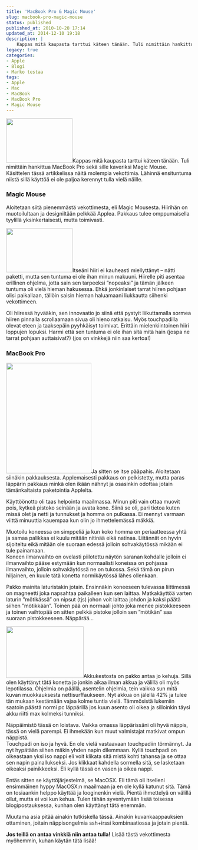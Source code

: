 ```yaml
---
title: 'MacBook Pro & Magic Mouse'
slug: macbook-pro-magic-mouse
status: published
published_at: 2010-10-28 17:14
updated_at: 2014-12-10 19:18
description: |
    Kappas mitä kaupasta tarttui käteen tänään. Tuli nimittäin hankittua MacBook Pro sekä sille kaveriksi Magic Mouse. Käsittelen tässä artikkelissa näitä molempia vekottimia. Lähinnä ensituntuma niistä sillä käyttöä ei ole paljoa kerennyt tulla vielä näille.
legacy: true
categories:
- Apple
- Blogi
- Marko testaa
tags:
- Apple
- Mac
- MacBook
- MacBook Pro
- Magic Mouse
---
```


<p><a href="https://cdn.markokaartinen.net/uploads/2010/10/IMG_2551.jpg"><img loading="lazy" decoding="async" class="alignright size-medium wp-image-1369" title="MacBook &amp; Magic Mouse" src="https://cdn.markokaartinen.net/uploads/2010/10/IMG_2551-300x200.jpg" alt="" width="180" height="120" /></a>Kappas mitä kaupasta tarttui käteen tänään. Tuli nimittäin hankittua MacBook Pro sekä sille kaveriksi Magic Mouse. Käsittelen tässä artikkelissa näitä molempia vekottimia. Lähinnä ensituntuma niistä sillä käyttöä ei ole paljoa kerennyt tulla vielä näille.</p>
<p><!--more--></p>
<h3>Magic Mouse</h3>
<p>Aloitetaan siitä pienemmästä vekottimesta, eli Magic Mousesta. Hiirihän on muotoilultaan ja designiltään pelkkää Applea. Pakkaus tulee omppumaisella tyylillä yksinkertaisesti, mutta toimivasti.</p>
<p><a href="https://cdn.markokaartinen.net/uploads/2010/10/IMG_2559.jpg"><img loading="lazy" decoding="async" class="alignright size-medium wp-image-1372" title="Magic Mouse" src="https://cdn.markokaartinen.net/uploads/2010/10/IMG_2559-300x200.jpg" alt="" width="180" height="120" /></a>Itseäni hiiri ei kauheasti miellyttänyt &#8211; nätti paketti, mutta sen tuntuma ei ole ihan minun makuuni. Hiirelle piti asentaa erillinen ohjelma, jotta sain sen tarpeeksi &#8221;nopeaksi&#8221; ja tämän jälkeen tuntuma oli vielä hieman hakusessa. Ehkä jonkinlaiset tarrat hiiren pohjaan olisi paikallaan, tällöin saisin hieman haluamaani liukkautta siihenki vekottimeen.</p>
<p>Oli hiiressä hyvääkin, sen innovaatio jo siinä että pystyit liikuttamalla sormea hiiren pinnalla scrollaamaan sivua oli hieno ratkaisu. Myös touchpadilla olevat eteen ja taaksepäin pyyhkäisyt toimivat. Erittäin mielenkiintoinen hiiri loppujen lopuksi. Harmi että sen tuntuma ei ole ihan sitä mitä hain (jospa ne tarrat pohjaan auttaisivat?) (jos on vinkkejä niin saa kertoa!)</p>
<h3>MacBook Pro</h3>
<p><a href="https://cdn.markokaartinen.net/uploads/2010/10/IMG_2558.jpg"><img loading="lazy" decoding="async" class="alignright size-medium wp-image-1375" title="MacBook Pro" src="https://cdn.markokaartinen.net/uploads/2010/10/IMG_2558-231x300.jpg" alt="" width="231" height="300" /></a>Ja sitten se itse pääpahis. Aloitetaan siinäkin pakkauksesta. Applemaisesti pakkaus on pelkistetty, mutta paras läppärin pakkaus minkä olen ikään nähnyt ja osasinkin odottaa jotain tämänkaltaista paketointia Applelta.</p>
<p>Käyttöönotto oli taas helpointa maailmassa. Minun piti vain ottaa muovit pois, kytkeä pistoko seinään ja avata kone. Siinä se oli, pari tietoa kuten missä olet ja netti ja tunnukset ja homma on pulkassa. Ei mennyt varmaan viittä minuuttia kauempaa kun olin jo ihmettelemässä mäkkiä.</p>
<p>Muotoilu koneessa on simppeliä ja kun koko homma on periaatteessa yhtä ja samaa palikkaa ei kuulu mitään nitinää eikä natinaa. Liitännät on hyvin sijoiteltu eikä mitään ole suoraan edessä jolloin sohvakäytössä mikään ei tule painamaan.<br />
Koneen ilmanvaihto on ovelasti piilotettu näytön saranan kohdalle jolloin ei ilmanvaihto pääse estymään kun normaalisti koneissa on pohjassa ilmanvaihto, jolloin sohvakäytössä ne on tukossa. Sekä tämä on pirun hiljainen, en kuule tätä konetta normikäytössä lähes ollenkaan.</p>
<p>Pakko mainita laturistakin jotain. Ensinnäkin koneeseen tulevassa liittimessä on magneetti joka napsahtaa paikalleen kun sen laittaa. Matkakäyttöä varten laturin &#8221;mötikässä&#8221; on nipsut (tjs) johon voit laittaa johdon ja kaksi päätä siihen &#8221;mötikkään&#8221;. Toinen pää on normaali johto joka menee pistokkeeseen ja toinen vaihtopää on sitten pelkkä pistoke jolloin sen &#8221;mötikän&#8221; saa suoraan pistokkeeseen. Näppärää&#8230;</p>
<p><a href="https://cdn.markokaartinen.net/uploads/2010/10/IMG_2555.jpg"><img loading="lazy" decoding="async" class="alignright size-medium wp-image-1374" title="Laatikon sisältö" src="https://cdn.markokaartinen.net/uploads/2010/10/IMG_2555-300x200.jpg" alt="" width="210" height="140" /></a>Akkukestosta on pakko antaa jo kehuja. Sillä olen käyttänyt tätä konetta jo jonkin aikaa ilman akkua ja välillä oli myös lepotilassa. Ohjelmia on päällä, asentelin ohjelmia, tein vaikka sun mitä kuvan muokkauksesta nettisurffaukseen. Nyt akkua on jälellä 42% ja tulee tän mukaan kestämään vajaa kolme tuntia vielä. Tämmösistä lukemiin saatoin päästä normi pc läppärillä jos kuun asento oli oikea ja silloinkin täysi akku riitti max kolmeksi tunniksi.</p>
<p>Näppäimistö tässä on loistava. Vaikka omassa läppärissäni oli hyvä näppis, tässä on vielä parempi. Ei ihmekään kun muut valmistajat matkivat ompun näppistä.<br />
Touchpadi on iso ja hyvä. En ole vielä vastaavaan touchpadiin törmännyt. Ja nyt hypätään siihen mäkin yhden napin dilemmaan. Kyllä touchpadi on oikeastaan yksi iso nappi eli voit klikata sitä mistä kohti tahansa ja se ottaa sen napin painallukseksi. Jos klikkaat kahdella sormella sitä, se lasketaan oikeaksi painikkeeksi. Eli kyllä tässä on vasen ja oikea nappi.</p>
<p>Entäs sitten se käyttöjärjestelmä, se MacOSX. Eli tämä oli itselleni ensimmäinen hyppy MacOSX:n maailmaan ja en ole kyllä katunut sitä. Tämä on tosiaankin helppo käyttää ja looginenkin vielä. Pientä ihmettelyä on välillä ollut, mutta ei voi kun kehua. Tulen tähän syventymään lisää toisessa blogipostauksessa, kunhan olen käyttänyt tätä enemmän.</p>
<p>Muutama asia pitää ainakin tutkiskella tässä. Ainakin kuvankaappauksien ottaminen, joitain näppisongelmia ssh+irssi kombinaatiossa ja jotain pientä.</p>
<p><strong>Jos teillä on antaa vinkkiä niin antaa tulla!</strong> Lisää tästä vekottimesta myöhemmin, kuhan käytän tätä lisää!</p>